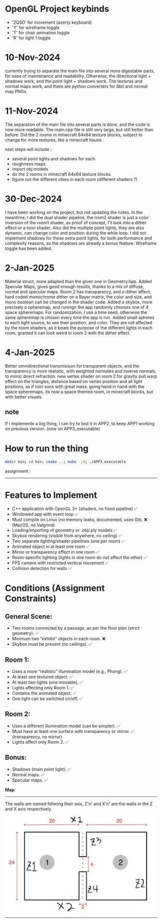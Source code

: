 # OpenGL Project keybinds

 - 'ZQSD' for movement (azerty keyboard)
 - 'Y' for wireframe toggle
 - 'T' for chair animation toggle
 - 'R' for light 1 toggle

# 10-Nov-2024
currently trying to separate the main file into several more digestable parts, for ease of maintenance and readability.
Otherwise, the direcitonal light + shadows work, and the point light + shadows work.
The textures and normal maps work, and there are python converters for 8bit and normal map PNGs.
# 11-Nov-2024
The separation of the main file into several parts is done, and the code is now more readable.
The main.cpp file is still very large, but still better than before. Did the 2 rooms in minecraft 64x64 texture blocks, subject to change for more textures, like a minecraft house.

next steps will include :

 - several point lights and shadows for each.
 - roughness maps
 - import obj models
 - do the 2 rooms in minecraft 64x64 texture blocks
 - figure out the different vibes in each room (different shaders ?)

# 30-Dec-2024
I have been working on the project, but not updating the notes.
In the meantime, I did the dual shader pipeline, the rrom2 shader is just a color inversion of the room1 shader, as proof of concept, I'll look into a dither effect or a toon shader.
Also did the multiple point lights, they are also dynamic, can change color and position during the while loop. I did not implement shadows for these extra point lights, for both performance and complexity reasons, as the shadows are already a bonus feature.
Wireframe toggle has been added.

# 2-Jan-2025
Material struct, more adapted than the given one in Geometry.hpp.
Added Specular Maps, gives good enough results, thanks to a mix of diffuse, normal and specular maps.
Room 2 has transparency, and a dither effect, hard coded monochrome dither on a Bayer matrix, the color and size, and mono boolean can be changed in the shader code.
Added a skybox, more precisely a spheremap, and runnign the app randomly chooses one of 4 space spheremaps.
For randomization, I use a time seed, otherwise the same spheremap is chosen every time the app is run.
Added small spheres to each light source, to see their position, and color. They are not affected by the room shaders, as it beats the purpose of the different lights in each room, granted it can look weird in room 2 with the dither effect. 

# 4-Jan-2025
Better omnidirectional transmisison for transparent objects, and the transparency is more realistic, with weighted normales and inverse normals, to mimic direct refraction.
new vertex shader on room 2 for gravity pull.warp effect on the triangles, distance based on vertex position and all light positions, as if mini suns with great mass. going hand in hand with the space spheremaps, its now a space themed room, in minecraft blocks, but with better visuals.

## note

If i implemente a big thing, i can try to test it in APP2, to keep APP1 working on previous version. (now on APP3_executable)

# How to run the thing

```bash
mkdir bin; cd bin; cmake ..; make -j4; ./APP3_executable
```

assignment : 

---

# Features to Implement

 - C++ application with OpenGL 3+ (shaders, no fixed pipeline) ✅
 - Windowed app with event loop ✅
 - Must compile on Linux (no memory leaks, documented, uses Git). ❌ (MacOS, no Valgrind)
 - Loading/importing of geometry or .obj/.ply models ✅
 - Skybox rendering (visible from anywhere, no ceiling) ✅
 - Two separate lighting/shader pipelines (one per room) ✅
 - Animated object in at least one room ✅
 - Mirror or transparency effect in one room ✅
 - Room-specific lighting (lights in one room do not affect the other) ✅ 
 - FPS camera with restricted vertical movement ✅
 - Collision detection for walls ✅

# Conditions (Assignment Constraints)

## General Scene:

 - Two rooms connected by a passage, as per the floor plan (strict geometry). ✅
 - Minimum two “exhibit” objects in each room. ❌
 - Skybox must be present (no ceilings). ✅

## Room 1:

 - Uses a more “realistic” illumination model (e.g., Phong). ✅
 - At least one textured object. ✅
 - At least two lights (one movable), ✅
 - Lights affecting only Room 1. ✅
 - Contains the animated object. ✅
 - One light can be switched on/off. ✅

## Room 2:

 - Uses a different illumination model (can be simpler). ✅
 - Must have at least one surface with transparency or mirror. ✅ (transparency, no mirror)
 - Lights affect only Room 2. ✅

## Bonus:

 - Shadows (main point light). ✅
 - Normal maps. ✅
 - Specular maps. ✅

**Map:**

---

The walls are named follwing their axis, Z'n' and X'n' are the walls in the Z and X axis respectively.

![Room Structure](assets/images/Room_Structure.png)

---